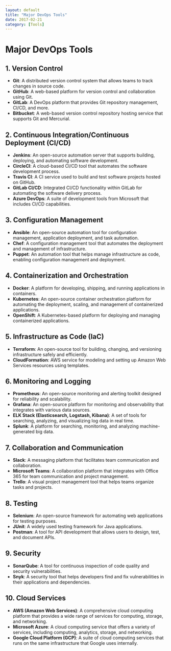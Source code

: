 ```yaml
---
layout: default
title: "Major DevOps Tools"
date: 2017-02-21
category: [Tools]
---
```







# Major DevOps Tools

## 1. Version Control
- **Git**: A distributed version control system that allows teams to track changes in source code.
- **GitHub**: A web-based platform for version control and collaboration using Git.
- **GitLab**: A DevOps platform that provides Git repository management, CI/CD, and more.
- **Bitbucket**: A web-based version control repository hosting service that supports Git and Mercurial.

## 2. Continuous Integration/Continuous Deployment (CI/CD)
- **Jenkins**: An open-source automation server that supports building, deploying, and automating software development.
- **CircleCI**: A cloud-based CI/CD tool that automates the software development process.
- **Travis CI**: A CI service used to build and test software projects hosted on GitHub.
- **GitLab CI/CD**: Integrated CI/CD functionality within GitLab for automating the software delivery process.
- **Azure DevOps**: A suite of development tools from Microsoft that includes CI/CD capabilities.

## 3. Configuration Management
- **Ansible**: An open-source automation tool for configuration management, application deployment, and task automation.
- **Chef**: A configuration management tool that automates the deployment and management of infrastructure.
- **Puppet**: An automation tool that helps manage infrastructure as code, enabling configuration management and deployment.

## 4. Containerization and Orchestration
- **Docker**: A platform for developing, shipping, and running applications in containers.
- **Kubernetes**: An open-source container orchestration platform for automating the deployment, scaling, and management of containerized applications.
- **OpenShift**: A Kubernetes-based platform for deploying and managing containerized applications.

## 5. Infrastructure as Code (IaC)
- **Terraform**: An open-source tool for building, changing, and versioning infrastructure safely and efficiently.
- **CloudFormation**: AWS service for modeling and setting up Amazon Web Services resources using templates.

## 6. Monitoring and Logging
- **Prometheus**: An open-source monitoring and alerting toolkit designed for reliability and scalability.
- **Grafana**: An open-source platform for monitoring and observability that integrates with various data sources.
- **ELK Stack (Elasticsearch, Logstash, Kibana)**: A set of tools for searching, analyzing, and visualizing log data in real time.
- **Splunk**: A platform for searching, monitoring, and analyzing machine-generated big data.

## 7. Collaboration and Communication
- **Slack**: A messaging platform that facilitates team communication and collaboration.
- **Microsoft Teams**: A collaboration platform that integrates with Office 365 for team communication and project management.
- **Trello**: A visual project management tool that helps teams organize tasks and projects.

## 8. Testing
- **Selenium**: An open-source framework for automating web applications for testing purposes.
- **JUnit**: A widely used testing framework for Java applications.
- **Postman**: A tool for API development that allows users to design, test, and document APIs.

## 9. Security
- **SonarQube**: A tool for continuous inspection of code quality and security vulnerabilities.
- **Snyk**: A security tool that helps developers find and fix vulnerabilities in their applications and dependencies.

## 10. Cloud Services
- **AWS (Amazon Web Services)**: A comprehensive cloud computing platform that provides a wide range of services for computing, storage, and networking.
- **Microsoft Azure**: A cloud computing service that offers a variety of services, including computing, analytics, storage, and networking.
- **Google Cloud Platform (GCP)**: A suite of cloud computing services that runs on the same infrastructure that Google uses internally.

  
